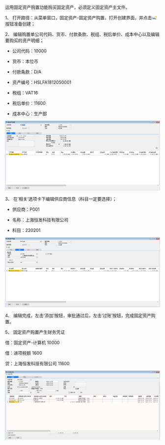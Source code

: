 运用固定资产购置功能购买固定资产，必须定义固定资产主文件。

1、 打开路径：从菜单窗口，固定资产-固定资产购置，打开创建界面，并点击![img](images/yw8.2.1.png)按钮准备创建；

2、 编辑购置单公司代码、货币、付款条款、税组、税后单价、成本中心以及编辑要购买的资产明细；

- 公司代码：10000

- 货币：本位币

- 付款条款：D/A

- 资产编号：HSLFA1812050001

- 税组：VAT16

- 税后单价：11600

- 成本中心：生产部

![img](images/yw8.2.4.png) 

3、 在‘相关’选项卡下编辑供应商信息（科目一定要选择）；

- 供应商：P001

- 名称：上海恒发科技有限公司

- 科目：220201

![img](images/yw8.2.2.png) 

4、 编辑完成，左击‘添加’按钮，审批通过后，左击‘过账’按钮，完成固定资产购置。

5、 固定资产购置产生财务凭证 

借：固定资产-计算机  10000

借：进项税额  1600

贷：上海恒发科技有限公司  11600

![img](images/yw8.2.3.png)

